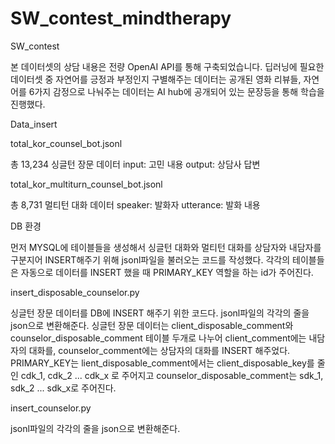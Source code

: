 # SW_contest_mindtherapy
SW_contest

본 데이터셋의 상담 내용은 전량 OpenAI API를 통해 구축되었습니다.
딥러닝에 필요한 데이터셋 중 자연어를 긍정과 부정인지 구별해주는 데이터는 공개된 영화 리뷰들, 자연어를 6가지 감정으로 나눠주는 데이터는 AI hub에 공개되어 있는 문장등을 통해 학습을 진행했다.


Data_insert

total_kor_counsel_bot.jsonl

총 13,234 싱글턴 장문 데이터
input: 고민 내용
output: 상담사 답변

total_kor_multiturn_counsel_bot.jsonl

총 8,731 멀티턴 대화 데이터
speaker: 발화자
utterance: 발화 내용

DB 환경

먼저 MYSQL에 테이블들을 생성해서 싱글턴 대화와 멀티턴 대화를 상담자와 내담자를 구분지어 INSERT해주기 위해 jsonl파일을 불러오는 코드를 작성했다.
각각의 테이블들은 자동으로 데이터를 INSERT 했을 때 PRIMARY_KEY 역할을 하는 id가 주어진다.

insert_disposable_counselor.py

싱글턴 장문 데이터를 DB에 INSERT 해주기 위한 코드다.
jsonl파일의 각각의 줄을 json으로 변환해준다.
싱글턴 장문 데이터는 client_disposable_comment와 counselor_disposable_comment 테이블 두개로 나누어 client_comment에는 내담자의 대화를, counselor_comment에는 상담자의 대화를 INSERT 해주었다.
PRIMARY_KEY는 lient_disposable_comment에서는 client_disposable_key를 줄인 cdk_1, cdk_2 ... cdk_x 로 주어지고 counselor_disposable_comment는 sdk_1, sdk_2 ... sdk_x로 주어진다.

insert_counselor.py

jsonl파일의 각각의 줄을 json으로 변환해준다.
